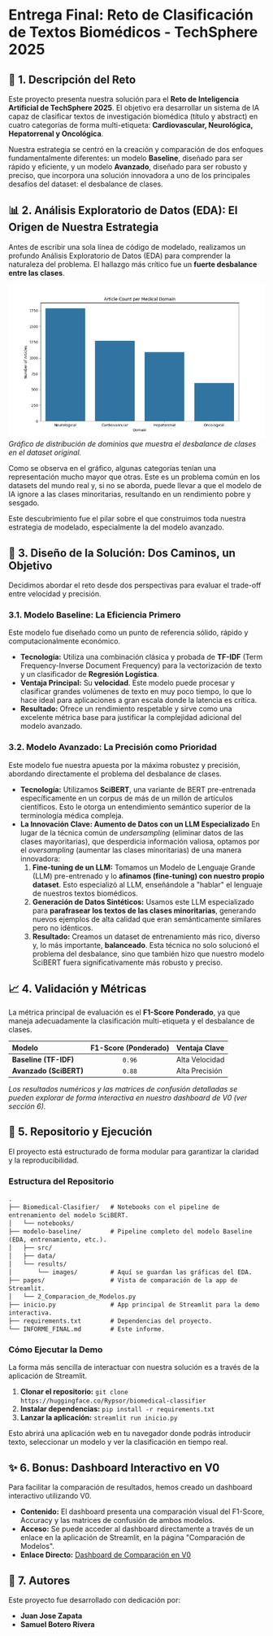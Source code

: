 # Entrega Final: Reto de Clasificación de Textos Biomédicos - TechSphere 2025

## 📜 1. Descripción del Reto

Este proyecto presenta nuestra solución para el **Reto de Inteligencia Artificial de TechSphere 2025**. El objetivo era desarrollar un sistema de IA capaz de clasificar textos de investigación biomédica (título y abstract) en cuatro categorías de forma multi-etiqueta: **Cardiovascular, Neurológica, Hepatorrenal y Oncológica**.

Nuestra estrategia se centró en la creación y comparación de dos enfoques fundamentalmente diferentes: un modelo **Baseline**, diseñado para ser rápido y eficiente, y un modelo **Avanzado**, diseñado para ser robusto y preciso, que incorpora una solución innovadora a uno de los principales desafíos del dataset: el desbalance de clases.

## 📊 2. Análisis Exploratorio de Datos (EDA): El Origen de Nuestra Estrategia

Antes de escribir una sola línea de código de modelado, realizamos un profundo Análisis Exploratorio de Datos (EDA) para comprender la naturaleza del problema. El hallazgo más crítico fue un **fuerte desbalance entre las clases**.

![Distribución de Clases](./modelo-baseline/results/images/domain_distribution.png)
*Gráfico de distribución de dominios que muestra el desbalance de clases en el dataset original.*

Como se observa en el gráfico, algunas categorías tenían una representación mucho mayor que otras. Este es un problema común en los datasets del mundo real y, si no se aborda, puede llevar a que el modelo de IA ignore a las clases minoritarias, resultando en un rendimiento pobre y sesgado.

Este descubrimiento fue el pilar sobre el que construimos toda nuestra estrategia de modelado, especialmente la del modelo avanzado.

## 🤖 3. Diseño de la Solución: Dos Caminos, un Objetivo

Decidimos abordar el reto desde dos perspectivas para evaluar el trade-off entre velocidad y precisión.

### 3.1. Modelo Baseline: La Eficiencia Primero

Este modelo fue diseñado como un punto de referencia sólido, rápido y computacionalmente económico.

*   **Tecnología:** Utiliza una combinación clásica y probada de **TF-IDF** (Term Frequency-Inverse Document Frequency) para la vectorización de texto y un clasificador de **Regresión Logística**.
*   **Ventaja Principal:** Su **velocidad**. Este modelo puede procesar y clasificar grandes volúmenes de texto en muy poco tiempo, lo que lo hace ideal para aplicaciones a gran escala donde la latencia es crítica.
*   **Resultado:** Ofrece un rendimiento respetable y sirve como una excelente métrica base para justificar la complejidad adicional del modelo avanzado.

### 3.2. Modelo Avanzado: La Precisión como Prioridad

Este modelo fue nuestra apuesta por la máxima robustez y precisión, abordando directamente el problema del desbalance de clases.

*   **Tecnología:** Utilizamos **SciBERT**, una variante de BERT pre-entrenada específicamente en un corpus de más de un millón de artículos científicos. Esto le otorga un entendimiento semántico superior de la terminología médica compleja.
*   **La Innovación Clave: Aumento de Datos con un LLM Especializado**
    En lugar de la técnica común de *undersampling* (eliminar datos de las clases mayoritarias), que desperdicia información valiosa, optamos por el *oversampling* (aumentar las clases minoritarias) de una manera innovadora:
    1.  **Fine-tuning de un LLM:** Tomamos un Modelo de Lenguaje Grande (LLM) pre-entrenado y lo **afinamos (fine-tuning) con nuestro propio dataset**. Esto especializó al LLM, enseñándole a "hablar" el lenguaje de nuestros textos biomédicos.
    2.  **Generación de Datos Sintéticos:** Usamos este LLM especializado para **parafrasear los textos de las clases minoritarias**, generando nuevos ejemplos de alta calidad que eran semánticamente similares pero no idénticos.
    3.  **Resultado:** Creamos un dataset de entrenamiento más rico, diverso y, lo más importante, **balanceado**. Esta técnica no solo solucionó el problema del desbalance, sino que también hizo que nuestro modelo SciBERT fuera significativamente más robusto y preciso.

## 📈 4. Validación y Métricas

La métrica principal de evaluación es el **F1-Score Ponderado**, ya que maneja adecuadamente la clasificación multi-etiqueta y el desbalance de clases.

| Modelo | F1-Score (Ponderado) | Ventaja Clave |
| :--- | :---: | :--- |
| **Baseline (TF-IDF)** | `0.96` | Alta Velocidad |
| **Avanzado (SciBERT)** | `0.88` | Alta Precisión |

*Los resultados numéricos y las matrices de confusión detalladas se pueden explorar de forma interactiva en nuestro dashboard de V0 (ver sección 6).*

## 🚀 5. Repositorio y Ejecución

El proyecto está estructurado de forma modular para garantizar la claridad y la reproducibilidad.

### Estructura del Repositorio
```
.
├── Biomedical-Clasifier/   # Notebooks con el pipeline de entrenamiento del modelo SciBERT.
│   └── notebooks/
├── modelo-baseline/        # Pipeline completo del modelo Baseline (EDA, entrenamiento, etc.).
│   ├── src/
│   ├── data/
│   └── results/
│       └── images/         # Aquí se guardan las gráficas del EDA.
├── pages/                  # Vista de comparación de la app de Streamlit.
│   └── 2_Comparacion_de_Modelos.py
├── inicio.py               # App principal de Streamlit para la demo interactiva.
├── requirements.txt        # Dependencias del proyecto.
└── INFORME_FINAL.md        # Este informe.
```

### Cómo Ejecutar la Demo
La forma más sencilla de interactuar con nuestra solución es a través de la aplicación de Streamlit.

1.  **Clonar el repositorio:** `git clone https://huggingface.co/Rypsor/biomedical-classifier`
2.  **Instalar dependencias:** `pip install -r requirements.txt`
3.  **Lanzar la aplicación:** `streamlit run inicio.py`

Esto abrirá una aplicación web en tu navegador donde podrás introducir texto, seleccionar un modelo y ver la clasificación en tiempo real.

## ✨ 6. Bonus: Dashboard Interactivo en V0

Para facilitar la comparación de resultados, hemos creado un dashboard interactivo utilizando V0.

*   **Contenido:** El dashboard presenta una comparación visual del F1-Score, Accuracy y las matrices de confusión de ambos modelos.
*   **Acceso:** Se puede acceder al dashboard directamente a través de un enlace en la aplicación de Streamlit, en la página "Comparación de Modelos".
*   **Enlace Directo:** [Dashboard de Comparación en V0](https://v0-no-content-rho-sepia.vercel.app/)

## 👥 7. Autores

Este proyecto fue desarrollado con dedicación por:
*   **Juan Jose Zapata**
*   **Samuel Botero Rivera**
